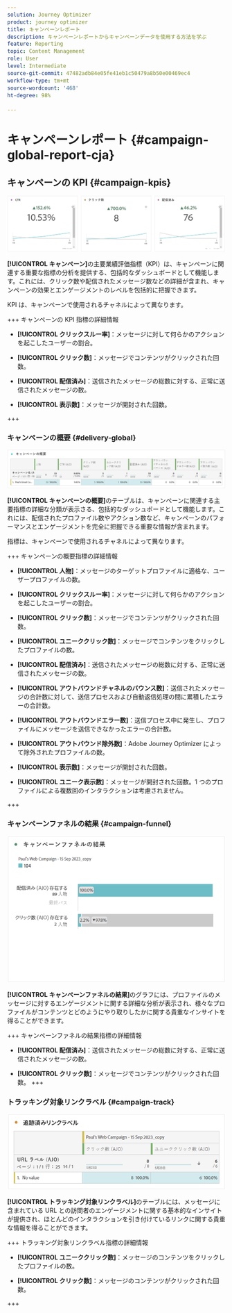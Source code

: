 ```yaml
---
solution: Journey Optimizer
product: journey optimizer
title: キャンペーンレポート
description: キャンペーンレポートからキャンペーンデータを使用する方法を学ぶ
feature: Reporting
topic: Content Management
role: User
level: Intermediate
source-git-commit: 47482adb84e05fe41eb1c50479a8b50e00469ec4
workflow-type: tm+mt
source-wordcount: '468'
ht-degree: 98%

---
```


# キャンペーンレポート {#campaign-global-report-cja}

## キャンペーンの KPI {#campaign-kpis}

![](assets/cja-email-kpis.png)

**[!UICONTROL キャンペーン]**&#x200B;の主要業績評価指標（KPI）は、キャンペーンに関連する重要な指標の分析を提供する、包括的なダッシュボードとして機能します。これには、クリック数や配信されたメッセージ数などの詳細が含まれ、キャンペーンの効果とエンゲージメントのレベルを包括的に把握できます。

KPI は、キャンペーンで使用されるチャネルによって異なります。

+++ キャンペーンの KPI 指標の詳細情報

* **[!UICONTROL クリックスルー率]**：メッセージに対して何らかのアクションを起こしたユーザーの割合。

* **[!UICONTROL クリック数]**：メッセージでコンテンツがクリックされた回数。

* **[!UICONTROL 配信済み]**：送信されたメッセージの総数に対する、正常に送信されたメッセージの数。

* **[!UICONTROL 表示数]**：メッセージが開封された回数。

+++

### キャンペーンの概要 {#delivery-global}

![](assets/cja-campaign-overview.png)

**[!UICONTROL キャンペーンの概要]**&#x200B;のテーブルは、キャンペーンに関連する主要指標の詳細な分類が表示さる、包括的なダッシュボードとして機能します。これには、配信されたプロファイル数やアクション数など、キャンペーンのパフォーマンスとエンゲージメントを完全に把握できる重要な情報が含まれます。

指標は、キャンペーンで使用されるチャネルによって異なります。

+++ キャンペーンの概要指標の詳細情報

* **[!UICONTROL 人物]**：メッセージのターゲットプロファイルに適格な、ユーザープロファイルの数。

* **[!UICONTROL クリックスルー率]**：メッセージに対して何らかのアクションを起こしたユーザーの割合。

* **[!UICONTROL クリック数]**：メッセージでコンテンツがクリックされた回数。

* **[!UICONTROL ユニーククリック数]**：メッセージでコンテンツをクリックしたプロファイルの数。

* **[!UICONTROL 配信済み]**：送信されたメッセージの総数に対する、正常に送信されたメッセージの数。

* **[!UICONTROL アウトバウンドチャネルのバウンス数]**：送信されたメッセージの合計数に対して、送信プロセスおよび自動返信処理の間に累積したエラーの合計数。

* **[!UICONTROL アウトバウンドエラー数]**：送信プロセス中に発生し、プロファイルにメッセージを送信できなかったエラーの合計数。

* **[!UICONTROL アウトバウンド除外数]**：Adobe Journey Optimizer によって除外されたプロファイルの数。

* **[!UICONTROL 表示数]**：メッセージが開封された回数。

* **[!UICONTROL ユニーク表示数]**：メッセージが開封された回数。1 つのプロファイルによる複数回のインタラクションは考慮されません。

+++

### キャンペーンファネルの結果 {#campaign-funnel}

![](assets/cja-campaign-funnel.png)

**[!UICONTROL キャンペーンファネルの結果]**&#x200B;のグラフには、プロファイルのメッセージに対するエンゲージメントに関する詳細な分析が表示され、様々なプロファイルがコンテンツとどのようにやり取りしたかに関する貴重なインサイトを得ることができます。

+++ キャンペーンファネルの結果指標の詳細情報

* **[!UICONTROL 配信済み]**：送信されたメッセージの総数に対する、正常に送信されたメッセージの数。

* **[!UICONTROL クリック数]**：メッセージでコンテンツがクリックされた回数。
+++

### トラッキング対象リンクラベル {#campaign-track}

![](assets/cja-campaign-tracked-link.png)

**[!UICONTROL トラッキング対象リンクラベル]**&#x200B;のテーブルには、メッセージに含まれている URL との訪問者のエンゲージメントに関する基本的なインサイトが提供され、ほとんどのインタラクションを引き付けているリンクに関する貴重な情報を得ることができます。

+++ トラッキング対象リンクラベル指標の詳細情報

* **[!UICONTROL ユニーククリック数]**：メッセージのコンテンツをクリックしたプロファイルの数。

* **[!UICONTROL クリック数]**：メッセージのコンテンツがクリックされた回数。

+++
